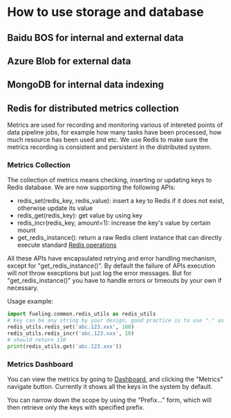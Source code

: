 # How to use storage and database

## Baidu BOS for internal and external data

## Azure Blob for external data

## MongoDB for internal data indexing

## Redis for distributed metrics collection

Metrics are used for recording and monitoring various of intereted points of data pipeline jobs, for example how many tasks have been processed, how much resource has been used and etc.  We use Redis to make sure the metrics recording is consistent and persistent in the distributed system.

### Metrics Collection

The collection of metrics means checking, inserting or updating keys to Redis database.  We are now supporting the following APIs:
* redis_set(redis_key, redis_value): insert a key to Redis if it does not exist, otherwise update its value
* redis_get(redis_key): get value by using key
* redis_incr(redis_key, amount=1): increase the key's value by certain mount
* get_redis_instance(): return a raw Redis client instance that can directly execute standard [Redis operations](https://redis-py.readthedocs.io/en/latest/)

All these APIs have encapsulated retrying and error handling mechanism, except for "get_redis_instance()".  By default the failure of APIs execution will *not* throw execptions but just log the error messages.  But for "get_redis_instance()" you have to handle errors or timeouts by your own if necessary. 

Usage example: 

```python
import fueling.common.redis_utils as redis_utils
# Key can be any string by your design, good practice is to use "." as the separator
redis_utils.redis_set('abc.123.xxx', 100)
redis_utils.redis_incr('abc.123.xxx', 10)
# should return 110
print(redis_utils.get('abc.123.xxx'))
```

### Metrics Dashboard

You can view the metrics by going to [Dashboard](http://usa-data.baidu.com), and clicking the "Metrics" navigate button.  Currently it shows all the keys in the system by default.

You can narrow down the scope by using the "Prefix..." form, which will then retrieve only the keys with specified prefix.
